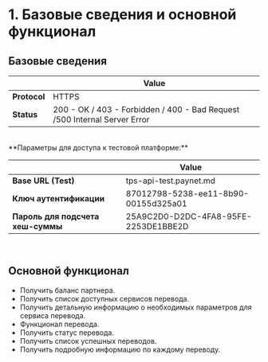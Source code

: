 # 1. Базовые сведения и основной функционал

## Базовые сведения

|                 |Value                                                                    |
|-----------------|-------------------------------------------------------------------------|
|**Protocol**     |HTTPS                                                                    |
|**Status**       |200 - OK / 403 - Forbidden / 400 - Bad Request /500 Internal Server Error|

</br>
**Параметры для доступа к тестовой платформе:**

|                                 |Value                                   |
|---------------------------------|----------------------------------------|
|**Base URL (Test)**              |tps-api-test.paynet.md                  |
|**Ключ аутентификации**          |87012798-5238-ee11-8b90-00155d325a01    |
|**Пароль для подсчета хеш-суммы**|25A9C2D0-D2DC-4FA8-95FE-2253DE1BBE2D    |

</br>

## Основной функционал

- Получить баланс партнера.
- Получить список доступных сервисов перевода.
- Получить детальную информацию о необходимых параметров для сервиса перевода.
- Функционал перевода. 
- Получить статус перевода.
- Получить список успешных переводов.
- Получить подробную информацию по каждому переводу.

</br>

